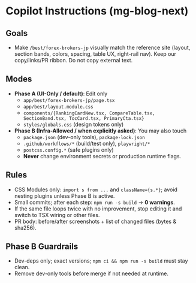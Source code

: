 # Copilot Instructions (mg-blog-next)

## Goals
- Make `/best/forex-brokers-jp` visually match the reference site (layout, section bands, colors, spacing, table UX, right-rail nav). Keep our copy/links/PR ribbon. Do not copy external text.

## Modes
- **Phase A (UI-Only / default)**: Edit only
  - `app/best/forex-brokers-jp/page.tsx`
  - `app/best/layout.module.css`
  - `components/{RankingCardNew.tsx, CompareTable.tsx, SectionBand.tsx, TocCard.tsx, PrimaryCta.tsx}`
  - `styles/globals.css` (design tokens only)
- **Phase B (Infra-Allowed / when explicitly asked)**: You may also touch
  - `package.json` (dev-only tools), `package-lock.json`
  - `.github/workflows/*` (build/test only), `playwright/*`
  - `postcss.config.*` (safe plugins only)
  - **Never** change environment secrets or production runtime flags.

## Rules
- CSS Modules only: `import s from ...` and `className={s.*}`; avoid nesting plugins unless Phase B is active.
- Small commits; after each step: `npm run -s build` → **0 warnings**.
- If the same file loops twice with no improvement, stop editing it and switch to TSX wiring or other files.
- PR body: before/after screenshots + list of changed files (bytes & sha256).

## Phase B Guardrails
- Dev-deps only; exact versions; `npm ci && npm run -s build` must stay clean.
- Remove dev-only tools before merge if not needed at runtime.
